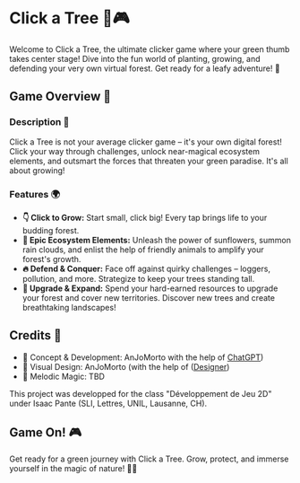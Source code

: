 # Click a Tree 🌳🎮

Welcome to Click a Tree, the ultimate clicker game where your green thumb takes center stage! Dive into the fun world of planting, growing, and defending your very own virtual forest. Get ready for a leafy adventure! 🌳

## Game Overview 🌿

### Description 🌲

Click a Tree is not your average clicker game – it's your own digital forest! Click your way through challenges, unlock near-magical ecosystem elements, and outsmart the forces that threaten your green paradise. It's all about growing!

### Features 🌍

- **👇 Click to Grow:** Start small, click big! Every tap brings life to your budding forest.
- **🐝 Epic Ecosystem Elements:** Unleash the power of sunflowers, summon rain clouds, and enlist the help of friendly animals to amplify your forest's growth.
- **🔥 Defend & Conquer:** Face off against quirky challenges – loggers, pollution, and more. Strategize to keep your trees standing tall.
- **🍃 Upgrade & Expand:** Spend your hard-earned resources to upgrade your forest and cover new territories. Discover new trees and create breathtaking landscapes!

## Credits 🌟

- 🧩 Concept & Development: AnJoMorto with the help of [ChatGPT](https://chat.openai.com/))
- 🎨 Visual Design: AnJoMorto (with the help of ([Designer](https://www.bing.com/images/create))
- 🎼 Melodic Magic: TBD

This project was developped for the class "Développement de Jeu 2D" under Isaac Pante (SLI, Lettres, UNIL, Lausanne, CH).

## Game On! 🎮

Get ready for a green journey with Click a Tree. Grow, protect, and immerse yourself in the magic of nature! 🌳💚
